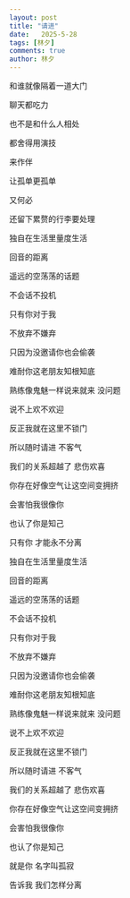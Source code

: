 ```yaml
---
layout: post
title: "请进"
date:   2025-5-28
tags: [林夕]
comments: true
author: 林夕
---
```


和谁就像隔着一道大门

聊天都吃力

也不是和什么人相处

都舍得用演技

来作伴

让孤单更孤单

又何必

还留下累赘的行李要处理

独自在生活里量度生活

回音的距离

遥远的空荡荡的话题

不会话不投机

只有你对于我

不放弃不嫌弃

只因为没邀请你也会偷袭

难耐你这老朋友知根知底

熟练像鬼魅一样说来就来 没问题

说不上欢不欢迎

反正我就在这里不锁门

所以随时请进 不客气

我们的关系超越了 悲伤欢喜

你存在好像空气让这空间变拥挤

会害怕我很像你

也认了你是知己

只有你 才能永不分离

独自在生活里量度生活

回音的距离

遥远的空荡荡的话题

不会话不投机

只有你对于我

不放弃不嫌弃

只因为没邀请你也会偷袭

难耐你这老朋友知根知底

熟练像鬼魅一样说来就来 没问题

说不上欢不欢迎

反正我就在这里不锁门

所以随时请进 不客气

我们的关系超越了 悲伤欢喜

你存在好像空气让这空间变拥挤

会害怕我很像你

也认了你是知己

就是你 名字叫孤寂

告诉我 我们怎样分离
